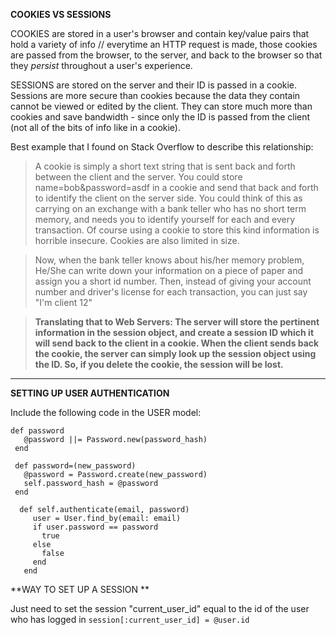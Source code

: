 **COOKIES VS SESSIONS**

COOKIES are stored in a user's browser and contain key/value pairs that hold a variety of info //
everytime an HTTP request is made, those cookies are passed from the browser, to the server, and
back to the browser so that they *persist* throughout a user's experience.

SESSIONS are stored on the server and their ID is passed in a cookie. Sessions are more secure than cookies because the
data they contain cannot be viewed or edited by the client. They can store much more than cookies and save bandwidth - since only the ID is passed from the client (not all of the bits of info like in a cookie).

Best example that I found on Stack Overflow to describe this relationship: 

>A cookie is simply a short text string that is sent back and forth between the client and the server.
You could store name=bob&password=asdf in a cookie and send that back and forth to identify the client 
on the server side. You could think of this as carrying on an exchange with a bank teller who has no short 
term memory, and needs you to identify yourself for each and every transaction. Of course using a cookie to 
store this kind information is horrible insecure. Cookies are also limited in size.

>Now, when the bank teller knows about his/her memory problem, He/She can write down your information on
a piece of paper and assign you a short id number. Then, instead of giving your account number and driver's
license for each transaction, you can just say "I'm client 12"

>**Translating that to Web Servers: The server will store the pertinent information in the session object, and
create a session ID which it will send back to the client in a cookie. When the client sends back the cookie,
the server can simply look up the session object using the ID. So, if you delete the cookie, the session will
be lost.**

---
**SETTING UP USER AUTHENTICATION**

Include the following code in the USER model: 
```
def password
   @password ||= Password.new(password_hash)
 end

 def password=(new_password)
   @password = Password.create(new_password)
   self.password_hash = @password
 end
 
  def self.authenticate(email, password)
     user = User.find_by(email: email)
     if user.password == password
       true
     else
       false
     end
   end
  ```

**WAY TO SET UP A SESSION **

Just need to set the session "current_user_id" equal to the id of the user who has logged in 
`session[:current_user_id] = @user.id`

